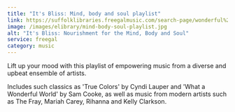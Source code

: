 ```yaml
---
title: "It's Bliss: Mind, body and soul playlist"
link: https://suffolklibraries.freegalmusic.com/search-page/wonderful%2520world%2520sam%2520cooke/playlists/293699
image: /images/elibrary/mind-body-soul-playlist.jpg
alt: "It's Bliss: Nourishment for the Mind, Body and Soul"
service: freegal
category: music
---
```


Lift up your mood with this playlist of empowering music from a diverse and upbeat ensemble of artists.

Includes such classics as 'True Colors' by Cyndi Lauper and 'What a Wonderful World' by Sam Cooke, as well as music from modern artists such as The Fray, Mariah Carey, Rihanna and Kelly Clarkson.
